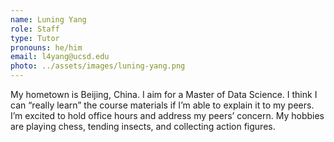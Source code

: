 ```yaml
---
name: Luning Yang
role: Staff
type: Tutor
pronouns: he/him
email: l4yang@ucsd.edu
photo: ../assets/images/luning-yang.png
---
```

My hometown is Beijing, China. I aim for a Master of Data Science. I think I can “really learn” the course materials if I’m able to explain it to my peers. I’m excited to hold office hours and address my peers’ concern. My hobbies are playing chess, tending insects, and collecting action figures.